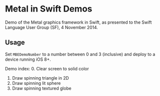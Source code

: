 # Metal in Swift Demos

Demo of the Metal graphics framework in Swift, as presented to the Swift Language User Group (SF), 4 November 2014.

## Usage

Set `MBEDemoNumber` to a number between 0 and 3 (inclusive) and deploy to a device running iOS 8+.

Demo index:
  0. Clear screen to solid color
  1. Draw spinning triangle in 2D
  2. Draw spinning lit sphere
  3. Draw spinning textured globe
